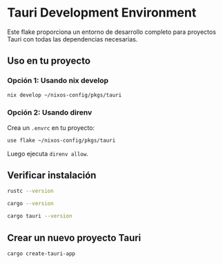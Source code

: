 # Tauri Development Environment

Este flake proporciona un entorno de desarrollo completo para proyectos Tauri con todas las dependencias necesarias.

## Uso en tu proyecto

### Opción 1: Usando nix develop

```bash
nix develop ~/nixos-config/pkgs/tauri
```

### Opción 2: Usando direnv

Crea un `.envrc` en tu proyecto:

```bash
use flake ~/nixos-config/pkgs/tauri
```

Luego ejecuta `direnv allow`.

## Verificar instalación

```bash
rustc --version

cargo --version

cargo tauri --version
```

## Crear un nuevo proyecto Tauri

```bash
cargo create-tauri-app
```